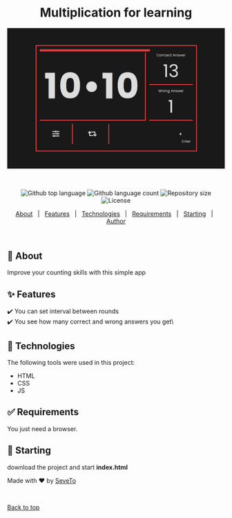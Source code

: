 <div align="center" id="top"> 
<h1 align="center">Multiplication for learning</h1>
  <img src="./preview.png" alt="Tabliczka Mnożenia Do Nauki" />

&#xa0;

  <!-- <a href="https://tabliczkamnożeniadonauki.netlify.app">Demo</a> -->
</div>

<p align="center">
  <img alt="Github top language" src="https://img.shields.io/github/languages/top/SeveToo/multiplication-for-learning?color=56BEB8">

  <img alt="Github language count" src="https://img.shields.io/github/languages/count/SeveToo/multiplication-for-learning?color=56BEB8">

  <img alt="Repository size" src="https://img.shields.io/github/repo-size/SeveToo/multiplication-for-learning?color=56BEB8">

  <img alt="License" src="https://img.shields.io/github/license/SeveToo/multiplication-for-learning?color=56BEB8">

  <!-- <img alt="Github issues" src="https://img.shields.io/github/issues/SeveToo/multiplication-for-learning?color=56BEB8" /> -->

  <!-- <img alt="Github forks" src="https://img.shields.io/github/forks/SeveToo/multiplication-for-learning?color=56BEB8" /> -->

  <!-- <img alt="Github stars" src="https://img.shields.io/github/stars/SeveToo/multiplication-for-learning?color=56BEB8" /> -->
</p>

<!-- Status -->

<!-- <h4 align="center">
	🚧  Tabliczka Mnożenia Do Nauki 🚀 Under construction...  🚧
</h4>

<hr> -->

<p align="center">
  <a href="#dart-about">About</a> &#xa0; | &#xa0; 
  <a href="#sparkles-features">Features</a> &#xa0; | &#xa0;
  <a href="#rocket-technologies">Technologies</a> &#xa0; | &#xa0;
  <a href="#white_check_mark-requirements">Requirements</a> &#xa0; | &#xa0;
  <a href="#checkered_flag-starting">Starting</a> &#xa0; | &#xa0;
  <a href="https://github.com/SeveToo" target="_blank">Author</a>
</p>

<br>

## :dart: About

Improve your counting skills with this simple app

## :sparkles: Features

:heavy_check_mark: You can set interval between rounds \
:heavy_check_mark: You see how many correct and wrong answers you get\

## :rocket: Technologies

The following tools were used in this project:

- HTML
- CSS
- JS

## :white_check_mark: Requirements

You just need a browser.

## :checkered_flag: Starting

download the project and start **index.html**

Made with :heart: by <a href="https://github.com/SeveToo" target="_blank">SeveTo</a>

&#xa0;

<a href="#top">Back to top</a>
